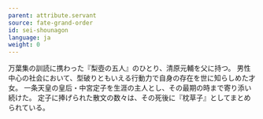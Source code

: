 ```yaml
---
parent: attribute.servant
source: fate-grand-order
id: sei-shounagon
language: ja
weight: 0
---
```


万葉集の訓読に携わった『梨壺の五人』のひとり、清原元輔を父に持つ。
男性中心の社会において、型破りともいえる行動力で自身の存在を世に知らしめた才女。
一条天皇の皇后・中宮定子を生涯の主人とし、その最期の時まで寄り添い続けた。
定子に捧げられた散文の数々は、その死後に『枕草子』としてまとめられている。
